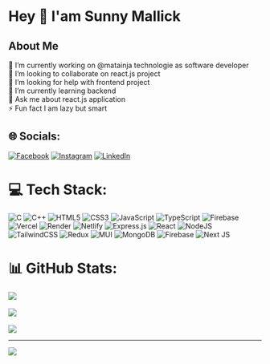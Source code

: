 # <h1 text-center>Hey 👋 I'am Sunny Mallick</h1>

## About Me
🔭 I’m currently working on @matainja technologie as software developer<br>👯 I’m looking to collaborate on react.js project<br>🤝 I’m looking for help with  frontend project<br>🌱 I’m currently learning backend<br>💬 Ask me about react.js application<br>⚡ Fun fact I am lazy but smart


## 🌐 Socials:
[![Facebook](https://img.shields.io/badge/Facebook-%231877F2.svg?logo=Facebook&logoColor=white)](https://facebook.com/thesunnymallick) [![Instagram](https://img.shields.io/badge/Instagram-%23E4405F.svg?logo=Instagram&logoColor=white)](https://instagram.com/themallicksunny) [![LinkedIn](https://img.shields.io/badge/LinkedIn-%230077B5.svg?logo=linkedin&logoColor=white)](https://linkedin.com/in/thesunnymallick) 

# 💻 Tech Stack:
![C](https://img.shields.io/badge/c-%2300599C.svg?style=plastic&logo=c&logoColor=white) ![C++](https://img.shields.io/badge/c++-%2300599C.svg?style=plastic&logo=c%2B%2B&logoColor=white) ![HTML5](https://img.shields.io/badge/html5-%23E34F26.svg?style=plastic&logo=html5&logoColor=white) ![CSS3](https://img.shields.io/badge/css3-%231572B6.svg?style=plastic&logo=css3&logoColor=white) ![JavaScript](https://img.shields.io/badge/javascript-%23323330.svg?style=plastic&logo=javascript&logoColor=%23F7DF1E) ![TypeScript](https://img.shields.io/badge/typescript-%23007ACC.svg?style=plastic&logo=typescript&logoColor=white) ![Firebase](https://img.shields.io/badge/firebase-%23039BE5.svg?style=plastic&logo=firebase) ![Vercel](https://img.shields.io/badge/vercel-%23000000.svg?style=plastic&logo=vercel&logoColor=white) ![Render](https://img.shields.io/badge/Render-%46E3B7.svg?style=plastic&logo=render&logoColor=white) ![Netlify](https://img.shields.io/badge/netlify-%23000000.svg?style=plastic&logo=netlify&logoColor=#00C7B7) ![Express.js](https://img.shields.io/badge/express.js-%23404d59.svg?style=plastic&logo=express&logoColor=%2361DAFB) ![React](https://img.shields.io/badge/react-%2320232a.svg?style=plastic&logo=react&logoColor=%2361DAFB) ![NodeJS](https://img.shields.io/badge/node.js-6DA55F?style=plastic&logo=node.js&logoColor=white) ![TailwindCSS](https://img.shields.io/badge/tailwindcss-%2338B2AC.svg?style=plastic&logo=tailwind-css&logoColor=white) ![Redux](https://img.shields.io/badge/redux-%23593d88.svg?style=plastic&logo=redux&logoColor=white) ![MUI](https://img.shields.io/badge/MUI-%230081CB.svg?style=plastic&logo=mui&logoColor=white) ![MongoDB](https://img.shields.io/badge/MongoDB-%234ea94b.svg?style=plastic&logo=mongodb&logoColor=white) ![Firebase](https://img.shields.io/badge/Firebase-039BE5?style=plastic&logo=Firebase&logoColor=white) ![Next JS](https://img.shields.io/badge/Next-black?style=plastic&logo=next.js&logoColor=white)
# 📊 GitHub Stats:
![](https://github-readme-stats.vercel.app/api?username=thesunnymallick&theme=radical&hide_border=true&include_all_commits=false&count_private=false)<br/> <br/>
![](https://github-readme-streak-stats.herokuapp.com/?user=thesunnymallick&theme=radical&hide_border=true)<br/>  <br/>
![](https://github-readme-stats.vercel.app/api/top-langs/?username=thesunnymallick&theme=radical&hide_border=true&include_all_commits=false&count_private=false&layout=compact)  <br/>

---
[![](https://visitcount.itsvg.in/api?id=thesunnymallick&icon=6&color=5)](https://visitcount.itsvg.in)

<!-- Proudly created with GPRM ( https://gprm.itsvg.in ) -->
